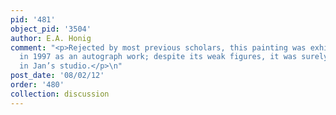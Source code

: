 ```yaml
---
pid: '481'
object_pid: '3504'
author: E.A. Honig
comment: "<p>Rejected by most previous scholars, this painting was exhibited in Essen
  in 1997 as an autograph work; despite its weak figures, it was surely at least produced
  in Jan’s studio.</p>\n"
post_date: '08/02/12'
order: '480'
collection: discussion
---
```


